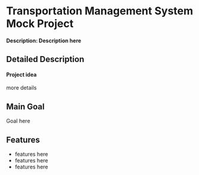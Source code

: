 # Transportation Management System Mock Project

#### Description: Description here

## Detailed Description

#### Project idea

more details

## Main Goal

Goal here

## Features 

- features here
- features here
- features here